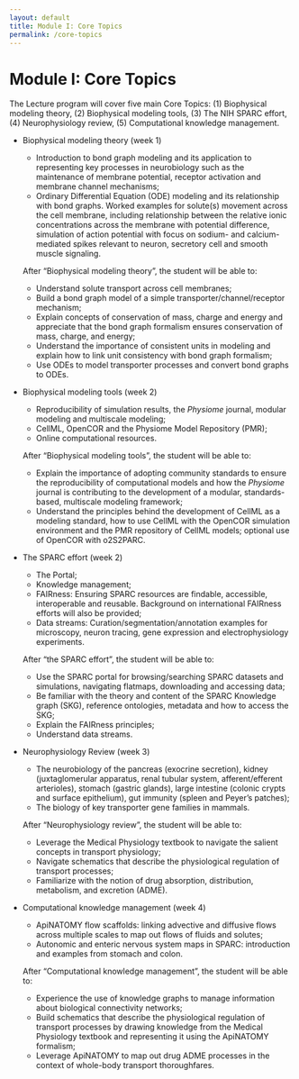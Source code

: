```yaml
---
layout: default
title: Module I: Core Topics
permalink: /core-topics
---
```


# Module I: Core Topics

The Lecture program will cover five main Core Topics: (1) Biophysical modeling theory, (2) Biophysical modeling tools, (3) The NIH SPARC effort, (4) Neurophysiology review, (5) Computational knowledge management.

+ Biophysical modeling theory (week 1)
  + Introduction to bond graph modeling and its application to representing key processes in neurobiology such as the maintenance of membrane potential, receptor activation and membrane channel mechanisms;
  + Ordinary Differential Equation (ODE) modeling and its relationship with bond graphs. Worked examples for solute(s) movement across the cell membrane, including relationship between the relative ionic concentrations across the membrane with potential difference, simulation of action potential with focus on sodium- and calcium-mediated spikes relevant to neuron, secretory cell and smooth muscle signaling.
  
  After “Biophysical modeling theory”, the student will be able to:

  + Understand solute transport across cell membranes;
  + Build a bond graph model of a simple transporter/channel/receptor mechanism;
  + Explain concepts of conservation of mass, charge and energy and appreciate that the bond graph formalism ensures conservation of mass, charge, and energy;
  + Understand the importance of consistent units in modeling and explain how to link unit consistency with bond graph formalism;
  + Use ODEs to model transporter processes and convert bond graphs to ODEs.
+ Biophysical modeling tools (week 2)
  + Reproducibility of simulation results, the *Physiome* journal, modular modeling and multiscale modeling;
  + CellML, OpenCOR and the Physiome Model Repository (PMR);
  + Online computational resources.
  
  After “Biophysical modeling tools”, the student will be able to:

  + Explain the importance of adopting community standards to ensure the reproducibility of computational models and how the *Physiome* journal is contributing to the development of a modular, standards-based, multiscale modeling framework;
  + Understand the principles behind the development of CellML as a modeling standard, how to use CellML with the OpenCOR simulation environment and the PMR repository of CellML models; optional use of OpenCOR with o2S2PARC.
+ The SPARC effort (week 2)
  + The Portal;
  + Knowledge management;
  + FAIRness: Ensuring SPARC resources are findable, accessible, interoperable and reusable. Background on international FAIRness efforts will also be provided;
  + Data streams: Curation/segmentation/annotation examples for microscopy, neuron tracing, gene expression and electrophysiology experiments.
  
  After “the SPARC effort”, the student will be able to:

  + Use the SPARC portal for browsing/searching SPARC datasets and simulations, navigating flatmaps, downloading and accessing data;
  + Be familiar with the theory and content of the SPARC Knowledge graph (SKG), reference ontologies, metadata and how to access the SKG;
  + Explain the FAIRness principles;
  + Understand data streams.
+ Neurophysiology Review (week 3)
  + The neurobiology of the pancreas (exocrine secretion), kidney (juxtaglomerular apparatus, renal tubular system, afferent/efferent arterioles), stomach (gastric glands), large intestine (colonic crypts and surface epithelium), gut immunity (spleen and Peyer’s patches);
  + The biology of key transporter gene families in mammals.
  
  After “Neurophysiology review”, the student will be able to:

  + Leverage the Medical Physiology textbook to navigate the salient concepts in transport physiology;
  + Navigate schematics that describe the physiological regulation of transport processes;
  + Familiarize with the notion of drug absorption, distribution, metabolism, and excretion (ADME).
+ Computational knowledge management (week 4)
  + ApiNATOMY flow scaffolds: linking advective and diffusive flows across multiple scales to map out flows of fluids and solutes;
  + Autonomic and enteric nervous system maps in SPARC: introduction and examples from stomach and colon.
  
  After “Computational knowledge management”, the student will be able to:

  + Experience the use of knowledge graphs to manage information about biological connectivity networks;
  + Build schematics that describe the physiological regulation of transport processes by drawing knowledge from the Medical Physiology textbook and representing it using the ApiNATOMY formalism;
  + Leverage ApiNATOMY to map out drug ADME processes in the context of whole-body transport thoroughfares.  

